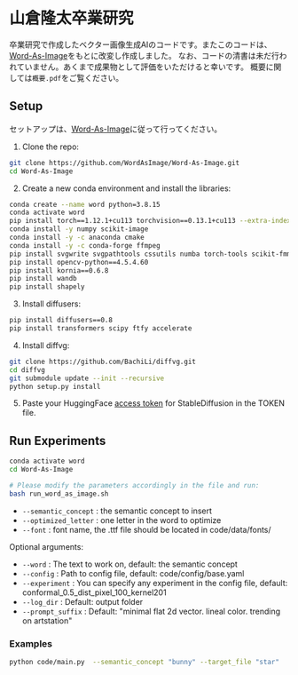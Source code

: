 # 山倉隆太卒業研究

卒業研究で作成したベクター画像生成AIのコードです。またこのコードは、<a href="https://github.com/Shiriluz/Word-As-Image">Word-As-Image</a>をもとに改変し作成しました。
なお、コードの清書は未だ行われていません。あくまで成果物として評価をいただけると幸いです。
概要に関しては```概要.pdf```をご覧ください。




## Setup
セットアップは、<a href="https://github.com/Shiriluz/Word-As-Image">Word-As-Image</a>に従って行ってください。
1. Clone the repo:
```bash
git clone https://github.com/WordAsImage/Word-As-Image.git
cd Word-As-Image
```
2. Create a new conda environment and install the libraries:
```bash
conda create --name word python=3.8.15
conda activate word
pip install torch==1.12.1+cu113 torchvision==0.13.1+cu113 --extra-index-url https://download.pytorch.org/whl/cu113
conda install -y numpy scikit-image
conda install -y -c anaconda cmake
conda install -y -c conda-forge ffmpeg
pip install svgwrite svgpathtools cssutils numba torch-tools scikit-fmm easydict visdom freetype-py shapely
pip install opencv-python==4.5.4.60  
pip install kornia==0.6.8
pip install wandb
pip install shapely
```

3. Install diffusers:
```bash
pip install diffusers==0.8
pip install transformers scipy ftfy accelerate
```
4. Install diffvg:
```bash
git clone https://github.com/BachiLi/diffvg.git
cd diffvg
git submodule update --init --recursive
python setup.py install
```

5. Paste your HuggingFace [access token](https://huggingface.co/settings/tokens) for StableDiffusion in the TOKEN file.
## Run Experiments 
```bash
conda activate word
cd Word-As-Image

# Please modify the parameters accordingly in the file and run:
bash run_word_as_image.sh

```
* ```--semantic_concept``` : the semantic concept to insert
* ```--optimized_letter``` : one letter in the word to optimize
* ```--font``` : font name, the <font name>.ttf file should be located in code/data/fonts/

Optional arguments:
* ```--word``` : The text to work on, default: the semantic concept
* ```--config``` : Path to config file, default: code/config/base.yaml
* ```--experiment``` : You can specify any experiment in the config file, default: conformal_0.5_dist_pixel_100_kernel201
* ```--log_dir``` : Default: output folder
* ```--prompt_suffix``` : Default: "minimal flat 2d vector. lineal color. trending on artstation"

### Examples
```bash
python code/main.py  --semantic_concept "bunny" --target_file "star"
```
<br>

